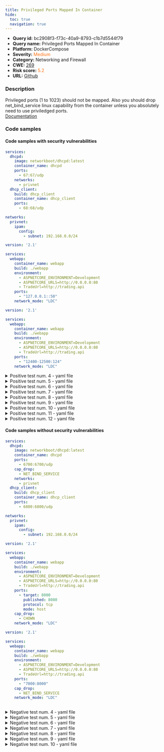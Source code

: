 ```yaml
---
title: Privileged Ports Mapped In Container
hide:
  toc: true
  navigation: true
---
```


<style>
  .highlight .hll {
    background-color: #ff171742;
  }
  .md-content {
    max-width: 1100px;
    margin: 0 auto;
  }
</style>

-   **Query id:** bc2908f3-f73c-40a9-8793-c1b7d5544f79
-   **Query name:** Privileged Ports Mapped In Container
-   **Platform:** DockerCompose
-   **Severity:** <span style="color:#ff7213">Medium</span>
-   **Category:** Networking and Firewall
-   **CWE:** <a href="https://cwe.mitre.org/data/definitions/269.html" onclick="newWindowOpenerSafe(event, 'https://cwe.mitre.org/data/definitions/269.html')">269</a>
-   **Risk score:** <span style="color:#ff7213">5.2</span>
-   **URL:** [Github](https://github.com/Checkmarx/kics/tree/master/assets/queries/dockerCompose/privileged_ports_mapped_in_container)

### Description
Privileged ports (1 to 1023) should not be mapped. Also you should drop net_bind_service linux capability from the container unless you absolutely need to use priviledged ports.<br>
[Documentation](https://docs.docker.com/compose/compose-file/compose-file-v3/#cap_add-cap_drop)

### Code samples
#### Code samples with security vulnerabilities
```yaml title="Positive test num. 1 - yaml file" hl_lines="12 5"
services:
  dhcpd:
    image: networkboot/dhcpd:latest
    container_name: dhcpd
    ports:
      - 67:67/udp
    networks:
      - privnet
  dhcp_client:
    build: dhcp_client
    container_name: dhcp_client
    ports:
      - 68:68/udp

networks:
  privnet:
    ipam:
      config:
        - subnet: 192.168.0.0/24

```
```yaml title="Positive test num. 2 - yaml file" hl_lines="11"
version: '2.1'

services:
  webapp:
    container_name: webapp
    build: ./webapp
    environment:
      - ASPNETCORE_ENVIRONMENT=Development
      - ASPNETCORE_URLS=http://0.0.0.0:80
      - TradeUrl=http://trading.api
    ports:
      - "127.0.0.1::50"
    network_mode: "LDC"

```
```yaml title="Positive test num. 3 - yaml file" hl_lines="11"
version: '2.1'

services:
  webapp:
    container_name: webapp
    build: ./webapp
    environment:
      - ASPNETCORE_ENVIRONMENT=Development
      - ASPNETCORE_URLS=http://0.0.0.0:80
      - TradeUrl=http://trading.api
    ports:
      - "12400-12500:124"
    network_mode: "LDC"

```
<details><summary>Positive test num. 4 - yaml file</summary>

```yaml hl_lines="11"
version: '2.1'

services:
  webapp:
    container_name: webapp
    build: ./webapp
    environment:
      - ASPNETCORE_ENVIRONMENT=Development
      - ASPNETCORE_URLS=http://0.0.0.0:80
      - TradeUrl=http://trading.api
    ports:
      - target: 80
        published: 8080
        protocol: tcp
        mode: host
    network_mode: "LDC"

```
</details>
<details><summary>Positive test num. 5 - yaml file</summary>

```yaml hl_lines="11"
version: '2.1'

services:
  webapp:
    container_name: webapp
    build: ./webapp
    environment:
      - ASPNETCORE_ENVIRONMENT=Development
      - ASPNETCORE_URLS=http://0.0.0.0:80
      - TradeUrl=http://trading.api
    ports:
      - "7000:80"
    network_mode: "LDC"

```
</details>
<details><summary>Positive test num. 6 - yaml file</summary>

```yaml hl_lines="11"
version: '2.1'

services:
  webapp:
    container_name: webapp
    build: ./webapp
    environment:
      - ASPNETCORE_ENVIRONMENT=Development
      - ASPNETCORE_URLS=http://0.0.0.0:80
      - TradeUrl=http://trading.api
    ports:
      - "70:8000"
    network_mode: "LDC"

```
</details>
<details><summary>Positive test num. 7 - yaml file</summary>

```yaml hl_lines="11"
version: '2.1'

services:
  webapp:
    container_name: webapp
    build: ./webapp
    environment:
      - ASPNETCORE_ENVIRONMENT=Development
      - ASPNETCORE_URLS=http://0.0.0.0:80
      - TradeUrl=http://trading.api
    ports:
      - "70-8000"
    network_mode: "LDC"

```
</details>
<details><summary>Positive test num. 8 - yaml file</summary>

```yaml hl_lines="11"
version: '2.1'

services:
  webapp:
    container_name: webapp
    build: ./webapp
    environment:
      - ASPNETCORE_ENVIRONMENT=Development
      - ASPNETCORE_URLS=http://0.0.0.0:80
      - TradeUrl=http://trading.api
    ports:
      - "80"
    network_mode: "LDC"

```
</details>
<details><summary>Positive test num. 9 - yaml file</summary>

```yaml hl_lines="11"
version: '2.1'

services:
  webapp:
    container_name: webapp
    build: ./webapp
    environment:
      - ASPNETCORE_ENVIRONMENT=Development
      - ASPNETCORE_URLS=http://0.0.0.0:80
      - TradeUrl=http://trading.api
    ports:
      - "90-9091:8080-8081"
    network_mode: "LDC"

```
</details>
<details><summary>Positive test num. 10 - yaml file</summary>

```yaml hl_lines="11"
version: '2.1'

services:
  webapp:
    container_name: webapp
    build: ./webapp
    environment:
      - ASPNETCORE_ENVIRONMENT=Development
      - ASPNETCORE_URLS=http://0.0.0.0:80
      - TradeUrl=http://trading.api
    ports:
      - "9090-9091:80-8081"
    network_mode: "LDC"

```
</details>
<details><summary>Positive test num. 11 - yaml file</summary>

```yaml hl_lines="11"
version: '2.1'

services:
  webapp:
    container_name: webapp
    build: ./webapp
    environment:
      - ASPNETCORE_ENVIRONMENT=Development
      - ASPNETCORE_URLS=http://0.0.0.0:80
      - TradeUrl=http://trading.api
    ports:
      - "49100:22"
    network_mode: "LDC"

```
</details>
<details><summary>Positive test num. 12 - yaml file</summary>

```yaml hl_lines="11"
version: '2.1'

services:
  webapp:
    container_name: webapp
    build: ./webapp
    environment:
      - ASPNETCORE_ENVIRONMENT=Development
      - ASPNETCORE_URLS=http://0.0.0.0:80
      - TradeUrl=http://trading.api
    ports:
      - "127.0.0.1:80:8001"
    network_mode: "LDC"

```
</details>


#### Code samples without security vulnerabilities
```yaml title="Negative test num. 1 - yaml file"
services:
  dhcpd:
    image: networkboot/dhcpd:latest
    container_name: dhcpd
    ports:
      - 6700:6700/udp
    cap_drop:
      - NET_BIND_SERVICE
    networks:
      - privnet
  dhcp_client:
    build: dhcp_client
    container_name: dhcp_client
    ports:
      - 6800:6800/udp

networks:
  privnet:
    ipam:
      config:
        - subnet: 192.168.0.0/24

```
```yaml title="Negative test num. 2 - yaml file"
version: '2.1'

services:
  webapp:
    container_name: webapp
    build: ./webapp
    environment:
      - ASPNETCORE_ENVIRONMENT=Development
      - ASPNETCORE_URLS=http://0.0.0.0:80
      - TradeUrl=http://trading.api
    ports:
      - target: 8000
        published: 8080
        protocol: tcp
        mode: host
    cap_drop:
      - CHOWN
    network_mode: "LDC"

```
```yaml title="Negative test num. 3 - yaml file"
version: '2.1'

services:
  webapp:
    container_name: webapp
    build: ./webapp
    environment:
      - ASPNETCORE_ENVIRONMENT=Development
      - ASPNETCORE_URLS=http://0.0.0.0:80
      - TradeUrl=http://trading.api
    ports:
      - "7000:8000"
    cap_drop:
      - NET_BIND_SERVICE
    network_mode: "LDC"
   

```
<details><summary>Negative test num. 4 - yaml file</summary>

```yaml
version: '2.1'

services:
  webapp:
    container_name: webapp
    build: ./webapp
    environment:
      - ASPNETCORE_ENVIRONMENT=Development
      - ASPNETCORE_URLS=http://0.0.0.0:80
      - TradeUrl=http://trading.api
    ports:
      - "7000-8000"
    cap_drop:
      - NET_BIND_SERVICE
    network_mode: "LDC"

```
</details>
<details><summary>Negative test num. 5 - yaml file</summary>

```yaml
version: '2.1'

services:
  webapp:
    container_name: webapp
    build: ./webapp
    environment:
      - ASPNETCORE_ENVIRONMENT=Development
      - ASPNETCORE_URLS=http://0.0.0.0:80
      - TradeUrl=http://trading.api
    ports:
      - "8000"
    cap_drop:
      - NET_BIND_SERVICE
    network_mode: "LDC"

```
</details>
<details><summary>Negative test num. 6 - yaml file</summary>

```yaml
version: '2.1'

services:
  webapp:
    container_name: webapp
    build: ./webapp
    environment:
      - ASPNETCORE_ENVIRONMENT=Development
      - ASPNETCORE_URLS=http://0.0.0.0:80
      - TradeUrl=http://trading.api
    ports:
      - "9000-9091:8080-8081"
    cap_drop:
      - NET_BIND_SERVICE
    network_mode: "LDC"

```
</details>
<details><summary>Negative test num. 7 - yaml file</summary>

```yaml
version: '2.1'

services:
  webapp:
    container_name: webapp
    build: ./webapp
    environment:
      - ASPNETCORE_ENVIRONMENT=Development
      - ASPNETCORE_URLS=http://0.0.0.0:80
      - TradeUrl=http://trading.api
    ports:
      - "127.0.0.1:8000:8001"
    cap_drop:
      - NET_BIND_SERVICE
    network_mode: "LDC"

```
</details>
<details><summary>Negative test num. 8 - yaml file</summary>

```yaml
version: '2.1'

services:
  webapp:
    container_name: webapp
    build: ./webapp
    environment:
      - ASPNETCORE_ENVIRONMENT=Development
      - ASPNETCORE_URLS=http://0.0.0.0:80
      - TradeUrl=http://trading.api
    ports:
      - "127.0.0.1::5000"
    cap_drop:
      - NET_BIND_SERVICE
    network_mode: "LDC"

```
</details>
<details><summary>Negative test num. 9 - yaml file</summary>

```yaml
version: '2.1'

services:
  webapp:
    container_name: webapp
    build: ./webapp
    environment:
      - ASPNETCORE_ENVIRONMENT=Development
      - ASPNETCORE_URLS=http://0.0.0.0:80
      - TradeUrl=http://trading.api
    ports:
      - "12400-12500:1240"
    cap_drop:
      - NET_BIND_SERVICE
    network_mode: "LDC"

```
</details>
<details><summary>Negative test num. 10 - yaml file</summary>

```yaml
version: '2.1'

services:
  webapp:
    container_name: webapp
    build: ./webapp
    environment:
      - ASPNETCORE_ENVIRONMENT=Development
      - ASPNETCORE_URLS=http://0.0.0.0:80
      - TradeUrl=http://trading.api
    ports:
      - target: 8000
        published: 8080
        protocol: tcp
        mode: host
    cap_drop:
      - NET_BIND_SERVICE
    network_mode: "LDC"

```
</details>

